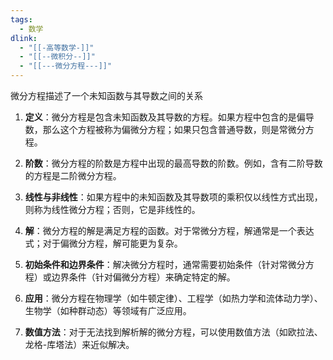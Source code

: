 ```yaml
---
tags:
  - 数学
dlink:
  - "[[-高等数学-]]"
  - "[[--微积分--]]"
  - "[[---微分方程---]]"
---
```

微分方程描述了一个未知函数与其导数之间的关系


1. **定义**：微分方程是包含未知函数及其导数的方程。如果方程中包含的是偏导数，那么这个方程被称为偏微分方程；如果只包含普通导数，则是常微分方程。

2. **阶数**：微分方程的阶数是方程中出现的最高导数的阶数。例如，含有二阶导数的方程是二阶微分方程。

3. **线性与非线性**：如果方程中的未知函数及其导数项的乘积仅以线性方式出现，则称为线性微分方程；否则，它是非线性的。

4. **解**：微分方程的解是满足方程的函数。对于常微分方程，解通常是一个表达式；对于偏微分方程，解可能更为复杂。

5. **初始条件和边界条件**：解决微分方程时，通常需要初始条件（针对常微分方程）或边界条件（针对偏微分方程）来确定特定的解。

6. **应用**：微分方程在物理学（如牛顿定律）、工程学（如热力学和流体动力学）、生物学（如种群动态）等领域有广泛应用。

7. **数值方法**：对于无法找到解析解的微分方程，可以使用数值方法（如欧拉法、龙格-库塔法）来近似解决。